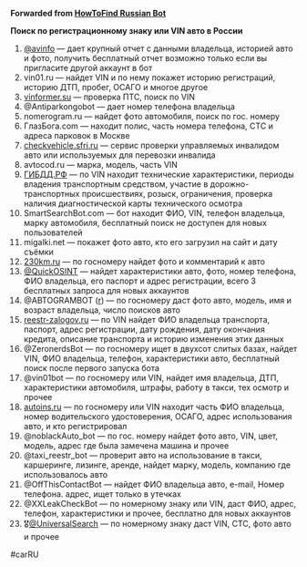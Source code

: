 **Forwarded from [HowToFind Russian Bot](https://t.me/HowToFindRU_Robot)**

**Поиск по регистрационному знаку или VIN авто в России**

1. [@avinfo](https://t.me/avinfo?start=ref987328) — дает крупный отчет с данными владельца, историей авто и фото, получить бесплатный отчет возможно только если вы пригласите другой аккаунт в бот
2. vin01.ru — найдет VIN и по нему покажет историю регистраций, историю ДТП, пробег, ОСАГО и многое другое
3. [vinformer.su](http://vinformer.su/#/Cheack-Vehicle/Captcha=0329976453/&_dm=no) — проверка ПТС, поиск по VIN
4. @Antiparkongobot — дает номер телефона владельца
5. nomerogram.ru — найдет фото автомобиля, поиск по гос. номеру
6. ГлазБога.com — находит полис, часть номера телефона, СТС и адреса парковок в Москве
7. [checkvehicle.sfri.ru](https://checkvehicle.sfri.ru/AppCheckVehicle/app/main#cmdr0329976453) — сервис проверки управляемых инвалидом авто или используемых для перевозки инвалида
8. avtocod.ru — марка, модель, часть VIN
9. [ГИБДД.РФ](https://xn--90adear.xn--p1ai/check/auto) — по VIN находит технические характеристики, периоды владения транспортным средством, участие в дорожно-транспортных происшествиях, розыск, ограничения, проверка наличия диагностической карты технического осмотра
10. SmartSearchBot.com — бот находит ФИО, VIN, телефон владельца, марку автомобиля, бесплатный поиск не доступен для новых пользователей
11. migalki.net — покажет фото авто, кто его загрузил на сайт и дату съёмки
12. [230km.ru](https://230km.ru/%D0%93%D0%BE%D1%81%D0%9D%D0%BE%D0%BC%D0%B5%D1%80%D0%B0) — по госномеру найдет фото и комментарий к авто
13. [@QuickOSINT](https://t.me/Quick_Intelligence_bot) — найдет характеристики авто, фото, номер телефона, ФИО владельца, его паспорт и адрес регистрации, всего 3 бесплатных запроса для новых аккаунтов
14. @ABTOGRAMBOT ([r](https://telegra.ph/Bukvy-v-skobkah-10-13)) — по госномеру даст фото авто, модель, имя и возраст владельца, число поисков авто
15. [reestr-zalogov.ru](http://www.reestr-zalogov.ru/search/index) — по VIN найдет ФИО владельца транспорта, паспорт, адрес регистрации, дату рождения, дату окончания кредита, описание транспорта и историю изменения этих данных
16. @ZeronerdsBot — по госномеру ищет в двухсот слитых базах, найдет VIN, ФИО владельца, телефон, характеристики авто, бесплатный поиск после первого запуска бота
17. @vin01bot — по госномеру или VIN, найдет имя владельца, ДТП, характеристики автомобиля, штрафы, работу в такси, тех осмотр и прочее
18. [autoins.ru](https://dkbm-web.autoins.ru/dkbm-web-1.0/policyInfo.htm) — по госномеру или VIN находит часть ФИО владельца, номер водительского удостоверения, ОСАГО, адрес использования авто, и кто регистрировал
19. @noblackAuto_bot — по гос. номеру найдет фото авто, VIN, цвет, модель, адрес где была замечена машина и прочее
20. @taxi_reestr_bot — проверит авто на использование в такси, каршеринге, лизинге, аренде, найдет марку, модель, компанию где использовалось авто
21. @OffThisContactBot — найдет ФИО владельца авто, e-mail, Номер телефона. адрес, ищет только в утечках
22. @XXLeakCheckBot — по номерному знаку или VIN, даст ФИО, адрес, телефон, характеристики и прочее, бесплатно для новых аккаунтов
23. 🎖[@UniversalSearch](http://t.me/UniversalSearchSuperBot)  — по номерному знаку даст VIN, СТС, фото авто и прочее

#carRU